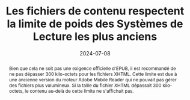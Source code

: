 ---
N: 
Rubrique: 
title: Les fichiers de contenu respectent  la limite de poids des Systèmes de Lecture les plus anciens 
detail:  
abstract: "Bien que cela ne soit pas une exigence officielle d'EPUB, il est  recommandé de ne pas dépasser 300 kilo-octets pour les fichiers XHTML. Cette limite est due à une ancienne version du moteur Adobe Mobile Reader qui ne pouvait pas gérer des fichiers plus volumineux. Si la taille du fichier XHTML dépassait 300 kilo-octets, le contenu au-delà de cette limite ne s'affichait pas."
categories: ["rétrocompatibilité"]
agrege: O0000-E087
opquast: 'N/A'
indiceebook: '87'
description: "Règle n° 087"
before: "086"
weight: "087"
after: "001"
actif: '1'
layout: rules
date: 2024-07-08
tags: ["Écoconception", "Interopérabilité"]
objectif: ["Assurer que les fichiers EPUB sont compatibles avec les systèmes de lecture plus anciens, notamment ceux qui ont des limitations techniques.", "Assurer une interopérabilité maximale entre différents systèmes de lecture et plateformes.","Améliorer la performance et le temps de chargement des fichiers EPUB."]
Meo: ["les fichiers XHTML devraient être séparés en unités d’un poids maximum de 250 ko"]
Controle: ["Vérifier le poids des fichiers XHTML"]
epubcheck: false
ace: false
humancheck: true
ReadiumGoToolkit: 
Source: ["SNE"]
Referentiel: [""]
Steps: ["Fabrication"]
---